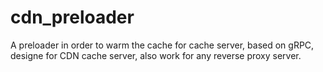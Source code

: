# cdn_preloader
A preloader in order to warm the cache for cache server, based on gRPC, designe for CDN cache server, also work for any reverse proxy server.
